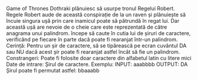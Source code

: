 Game of Thrones
Dothraki plănuiesc să usurpe tronul Regelui Robert. Regele Robert aude de această conspirație de la un raven și plănuiește să încuie singura ușă prin care inamicul poate să pătrundă în regat lui.
    Dar această ușă are nevoie de o cheie care este reprezentată de către anagrama unui palindrom. începe să caute în cutia lui de șiruri de caractere, verificând pe fiecare în parte dacă poate fi rearanjat într-un palindrom.
Cerință:
    Pentru un șir de caractere, să se tipărească pe ecran cuvântul DA sau NU dacă acest șir poate fi rearanjat astfel încât să fie un palindrom.
Constrangeri:
Poate fi folosite doar caractere din alfabetul latin cu litere mici
Date de intrare:
    Șirul de caractere.
Exemplu:
INPUT:
aaabbbb
OUTPUT:
DA
Șirul poate fi permutat astfel: bbaaabb
